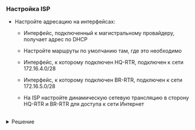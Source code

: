 ### Настройка ISP

- Настройте адресацию на интерфейсах:

  - Интерфейс, подключенный к магистральному провайдеру, получает адрес по DHCP

  - Настройте маршруты по умолчанию там, где это необходимо

  - Интерфейс, к которому подключен HQ-RTR, подключен к сети 172.16.4.0/28

  - Интерфейс, к которому подключен BR-RTR, подключен к сети 172.16.5.0/28

  - На ISP настройте динамическую сетевую трансляцию в сторону HQ-RTR и BR-RTR для доступа к сети Интернет

<br/>

<details>
<summary>Решение</summary>
<br/>

#### Настройка интерфейса, который получает IP-адрес по DHCP
Перед тем как начинать, провверяете есть ли у вас ip:
```yml
ip -c a
```
Если ip присутствует, то прописываем следующие команды. Если нет то пропускаем и возвращаемся сюда после появления ip:
```yml
apt-get update
```

```yml
apt-get install nano
```
Файл **`options`** (в директории интерфейса) приводим к следующему виду. ЕСЛИ IP ЕСТЬ, ТО СРАЗУ ПЕРЕХОДИМ НА ПУНКТ "Включение маршрутизации":
```yml
vi /etc/net/ifaces/ens18/options
```
```yml
BOOTPROTO=dhcp
TYPE=eth
DISABLED=no
CONFIG_IPV4=yes
```
> **`BOOTPROTO=dhcp`** - заменили статический способ настройки адреса на динамическое получение
перезагружаем сеть
```yml
systemctl restart network
```
проверяем выдался ли ip
```yml
ip -c a
```
<br/>

#### Настройка маршрута по умолчанию

Прописываем шлюз по умолчанию:
```yml
nano /etc/net/ifaces/ens18/ipv4route
```
```yml
default via *адрес шлюза*
```

<br/>

#### Настройка интерфейсов, смотрящих в сторону HQ-RTR и BR-RTR происходит аналогично настройке в [Задании 1](https://github.com/damh66/demo2025/tree/main/module1#%D0%B7%D0%B0%D0%B4%D0%B0%D0%BD%D0%B8%D0%B5-1)

<br/>

#### Включение маршрутизации

В файле **`/etc/net/sysctl.conf`** изменяем строку:
```yml
nano /etc/net/sysctl.conf
```
```yml
net.ipv4.ip_forward = 1
```

<br/>

Изменения в файле **`sysctl.conf`** применяем следующей командой:
```yml
sysctl -p /etc/sysctl.conf
```

Приводим файлы **`options`**, **`ipv4address`**, в директории **`/etc/net/ifaces/ens19/`** к следующему виду:
```yml
mkdir /etc/net/ifaces/ens19
```
```yml
mkdir /etc/net/ifaces/ens20
```
```yml
nano /etc/net/ifaces/ens19/options
```
```yml
BOOTPROTO=static
TYPE=eth
CONFIG_WIRELESS=no
SYSTEMD_BOOTPROTO=static
CONFIG_IPV4=yes
DISABLED=no
NM_CONTROLLED=no
SYSTEMD_CONTROLLED=no
```
> **`options`**

```yml
nano /etc/net/ifaces/ens19/ipv4address
```
```yml
172.16.4.1/28
```
> **`ipv4address`**

```yml
nano /etc/net/ifaces/ens20/options
```
```yml
BOOTPROTO=static
TYPE=eth
CONFIG_WIRELESS=no
SYSTEMD_BOOTPROTO=static
CONFIG_IPV4=yes
DISABLED=no
NM_CONTROLLED=no
SYSTEMD_CONTROLLED=no
```
> **`options`**

```yml
nano /etc/net/ifaces/ens20/ipv4address
```
```yml
172.16.5.1/28
```
> **`ipv4address`**

</details>

<br/>
